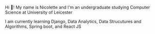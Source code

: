 <p align="left">Hi 👋! My name is Nicolette and I'm an undergraduate studying Computer Science at University of Leicester</p>

<p align="left">I am currently learning Django, Data Analytics, Data Strucutures and Algorithms, Spring boot, and React JS </p>
